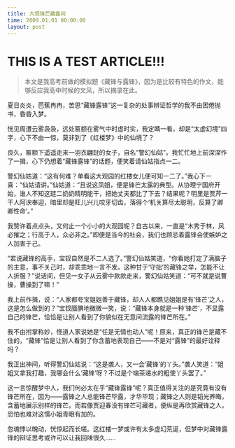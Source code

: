 ```yaml
---
title: 大观锋芒藏露间
time: 2009.01.01 00:00:00
layout: post
---
```


# THIS IS A TEST ARTICLE!!!

> 本文是我高考前做的模拟题《藏锋与露锋》，因为是比较有特色的作文，能够反应我高中时候的文风，所以摘录在此。

夏日炎炎，芭蕉冉冉，苦思“藏锋露锋”这一复杂的处事辨证哲学的我不由困倦抛书，昏昏入梦。

恍见周遭云雾袅袅，远处匾额在雾气中时虚时实，我定睛一看，却是“太虚幻境”四字，心下不由一惊，莫非到了《红楼梦》中的仙境了？

良久，匾额下遥遥走来一羽衣翩跹的女子，自名“警幻仙姑”。我忙忙地上前深深作了一揖，心下仍想着“藏锋露锋”的话题，便笑着请仙姑指点一二。

警幻仙姑道：“这有何难？单看这大观园的红楼女儿便可知一二了。”我心下一喜：“仙姑请讲。”仙姑道：“且说这凤姐，便是锋芒太露的典型。从协理宁国府开始，谁人不知这琏二奶奶精明能干，把她丈夫都比了下去？结果呢？明里是贾芹一干人阿谀奉迎，暗里却是旺儿兴儿咬牙切齿，落得个‘机关算尽太聪明，反算了卿卿性命’。”

我赞许着点点头，又何止一个小小的大观园呢？自古以来，一直是“木秀于林，风必摧之；行高于人，众必非之。”即便是当今的社会，我们也顾忌着露锋会使嫉妒之人加害于己。

“若说藏锋的高手，宝钗自然是不二人选了。”警幻仙姑笑道，“你看她打定了满脑子的主意，事不关己时，却乖乖地一言不发。这种甘于‘守拙’的藏锋之举，怎能不让人折服？”说话间，但见一女子从云雾中款款走来，警幻仙姑笑道：“可不就是说曹操，曹操到了嘛！”

我上前作揖，说：“人家都夸宝姐姐善于藏锋，却人人都瞧见姐姐是有‘锋芒’之人，这是怎么做到的？”宝钗腼腆地微微一笑，说：“藏锋本身就是一种‘锋芒’，不显露自己的锋芒，恰恰是让别人看到了你貌似在无意间流露的锋芒所在。”

我不由拊掌称妙，怪道人家说她是“任是无情也动人”呢！原来，真正的锋芒是藏不住的，“藏锋”恰是让别人看到了你含蓄地表现自己——不是对“露锋”的最好诠释吗？

我正出神间，听得警幻仙姑说：“这是袭人，又一会‘藏锋’的丫头。”袭人笑道：“姐姐又拿我打趣，我哪会什么‘藏锋’呀？不过是个端茶递水的粗使丫头罢了。”

这一言惊醒梦中人，我们何必太在乎“藏锋露锋”呢？真正值得关注的是究竟有没有锋芒所在，因为——露锋之人总能锋芒毕露，才华毕现；藏锋之人则是韬光养晦，含蓄地展示别样的锋芒。而若像贾迎春没有锋芒可藏者，便纵是再欣赏藏锋之人，恐怕也难对这懦小姐青眼有加的。

忽魂悸以魄动，恍惊起而长嗟。这红楼一梦或许有太多虚幻荒诞，但梦中对藏锋露锋的辩证思考或许可以让我回味很久……
